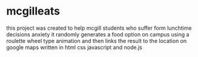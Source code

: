# mcgilleats
this project was created to help mcgill students who suffer form lunchtime decisions anxiety 
it randomly generates a food option on campus using a roulette wheel type animation and then links the result to the location 
on google maps 
written in html css javascript and node.js 
